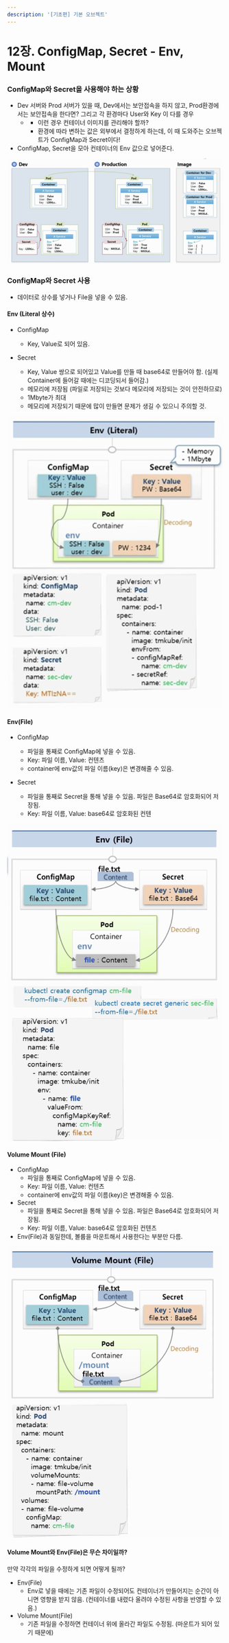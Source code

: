 ```yaml
---
description: '[기초편] 기본 오브젝트'
---
```


# 12장. ConfigMap, Secret - Env, Mount

### ConfigMap와 Secret을 사용해야 하는 상황

* Dev 서버와 Prod 서버가 있을 때, Dev에서는 보안접속을 하지 않고, Prod환경에서는 보안접속을 한다면? 그리고 각 환경마다 User와 Key 이 다를 경우
  * * 이런 경우 컨테이너 이미지를 관리해야 할까?
    * 환경에 따라 변하는 값은 외부에서 결정하게 하는데, 이 때 도와주는 오브젝트가 ConfigMap과 Secret이다!
* ConfigMap, Secret을 모아 컨테이너의 Env 값으로 넣어준다.

![](../.gitbook/assets/2021-08-23-9.46.09.png)

### ConfigMap와 Secret 사용

* 데이터로 상수를 넣거나 File을 넣을 수 있음. 

#### Env \(Literal 상수\)

* ConfigMap
  * Key, Value로 되어 있음.
* Secret

  * Key, Value 쌍으로 되어있고 Value를 만들 때 base64로 만들어야 함. \(실제 Container에 들어갈 때에는 디코딩되서 들어감.\)
  * 메모리에 저장됨 \(파일로 저장되는 것보다 메모리에 저장되는 것이 안전하므로\)
  * 1Mbyte가 최대
  * 메모리에 저장되기 때문에 많이 만들면 문제가 생길 수 있으니 주의할 것.

![](../.gitbook/assets/2021-08-23-9.50.13.png)

#### Env\(File\)

* ConfigMap
  * 파일을 통째로 ConfigMap에 넣을 수 있음.
  * Key: 파일 이름, Value: 컨텐츠
  * container에 env값의 파일 이름\(key\)은 변경해줄 수 있음.
* Secret

  * 파일을 통째로 Secret을 통해 넣을 수 있음. 파일은 Base64로 암호화되어 저장됨.
  * Key: 파일 이름, Value: base64로 암호화된 컨텐

![](../.gitbook/assets/2021-08-23-9.53.36.png)

#### Volume Mount \(File\)

* ConfigMap
  * 파일을 통째로 ConfigMap에 넣을 수 있음.
  * Key: 파일 이름, Value: 컨텐츠
  * container에 env값의 파일 이름\(key\)은 변경해줄 수 있음.
* Secret
  * 파일을 통째로 Secret을 통해 넣을 수 있음. 파일은 Base64로 암호화되어 저장됨.
  * Key: 파일 이름, Value: base64로 암호화된 컨텐츠
* Env\(File\)과 동일한데, 볼륨을 마운트해서 사용한다는 부분만 다름.

![](../.gitbook/assets/2021-08-23-9.57.30.png)

#### Volume Mount와 Env\(File\)은 무슨 차이일까?

만약 각각의 파일을 수정하게 되면 어떻게 될까?

* Env\(File\)
  * Env로 넣을 때에는 기존 파일이 수정되어도 컨테이너가 만들어지는 순간이 아니면 영향을 받지 않음. \(컨테이너를 내렸다 올려야 수정된 사항을 반영할 수 있음.\)
* Volume Mount\(File\)
  * 기존 파일을 수정하면 컨테이너 위에 올라간 파일도 수정됨. \(마운트가 되어 있기 때문에\)




